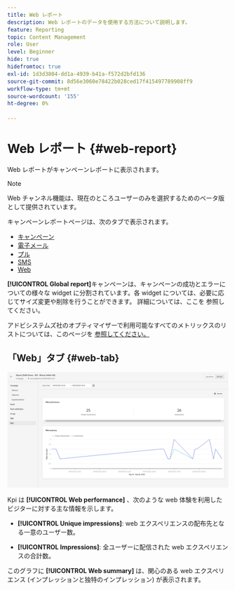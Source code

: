 ```yaml
---
title: Web レポート
description: Web レポートのデータを使用する方法について説明します。
feature: Reporting
topic: Content Management
role: User
level: Beginner
hide: true
hidefromtoc: true
exl-id: 1d3d3804-dd1a-4939-b41a-f572d2bfd136
source-git-commit: 8d56e3060e78422b028ced17f415497789908ff9
workflow-type: tm+mt
source-wordcount: '155'
ht-degree: 0%

---
```


# Web レポート {#web-report}

Web レポートがキャンペーンレポートに表示されます。

>[!NOTE]
>
>Web チャンネル機能は、現在のところユーザーのみを選択するためのベータ版として提供されています。

キャンペーンレポートページは、次のタブで表示されます。

* [キャンペーン](../reports/campaign-global-report.md#campaign-live)
* [電子メール](../reports/campaign-global-report.md#email-live)
* [プル](../reports/campaign-global-report.md#push-live)
* [SMS](../reports/campaign-global-report.md#sms-live)
* [Web](#web-tab)

**[!UICONTROL Global report]**&#x200B;キャンペーンは、キャンペーンの成功とエラーについての様々な widget に分割されています。各 widget については、必要に応じてサイズ変更や削除を行うことができます。 詳細については、ここを [ ](../reports/global-report.md#modify-dashboard) 参照してください。

アドビシステムズ社のオプティマイザーで利用可能なすべてのメトリックスのリストについては、このページを [ 参照してください。](../reports/global-report.md#list-of-components-global.md)

## 「Web」タブ {#web-tab}

![](assets/web-report.png)

Kpi は **[!UICONTROL Web performance]** 、次のような web 体験を利用したビジターに対する主な情報を示します。

* **[!UICONTROL Unique impressions]**: web エクスペリエンスの配布先となる一意のユーザー数。

* **[!UICONTROL Impressions]**: 全ユーザーに配信された web エクスペリエンスの合計数。

このグラフに **[!UICONTROL Web summary]** は、関心のある web エクスペリエンス (インプレッションと独特のインプレッション) が表示されます。
